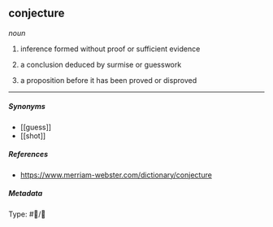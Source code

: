 
## conjecture  # 

_noun_

1. inference formed without proof or sufficient evidence

2. a conclusion deduced by surmise or guesswork

3. a proposition before it has been proved or disproved

___

##### Synonyms

-   [[guess]]
-   [[shot]]

##### References 

- https://www.merriam-webster.com/dictionary/conjecture

##### Metadata

Type: #💬/💬 
